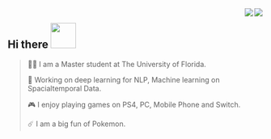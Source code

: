 <img align="right" src="https://github-readme-stats.vercel.app/api?username=danielqingz&?count_private=true&show_icons=true&theme=vue" />

<img align="right" src="https://github-readme-stats.vercel.app/api/top-langs/?username=danielqingz&show_icons=true&theme=vue" />

<h2> Hi there <img src="https://media.giphy.com/media/mGcNjsfWAjY5AEZNw6/giphy.gif" width="50"></h2>


> <p align='left'>🙋‍♂️ I am a Master student at The University of Florida. </p>
> 
> <p align='left'>🔭 Working on deep learning for NLP, Machine learning on Spacialtemporal Data.</p>
> 
> <p align='left'>🎮 I enjoy playing games on PS4, PC, Mobile Phone and Switch. </p>
> 
> <p align='left'>☄️ I am a big fun of Pokemon. </p>

